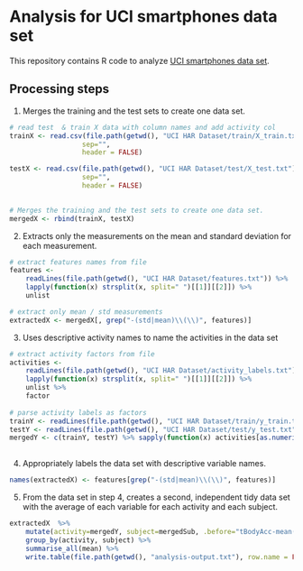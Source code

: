 # Analysis for UCI smartphones data set

This repository contains R code to analyze [UCI smartphones data set](http://archive.ics.uci.edu/ml/datasets/Human+Activity+Recognition+Using+Smartphones). 

## Processing steps

1. Merges the training and the test sets to create one data set.
```R
# read test  & train X data with column names and add activity col
trainX <- read.csv(file.path(getwd(), "UCI HAR Dataset/train/X_train.txt"), 
                  sep="", 
                  header = FALSE)  

testX <- read.csv(file.path(getwd(), "UCI HAR Dataset/test/X_test.txt"), 
                  sep="", 
                  header = FALSE)
                

# Merges the training and the test sets to create one data set.
mergedX <- rbind(trainX, testX)
```
2. Extracts only the measurements on the mean and standard deviation for each measurement. 
```R
# extract features names from file
features <- 
    readLines(file.path(getwd(), "UCI HAR Dataset/features.txt")) %>%
    lapply(function(x) strsplit(x, split=" ")[[1]][[2]]) %>%
    unlist

# extract only mean / std measurements
extractedX <- mergedX[, grep("-(std|mean)\\(\\)", features)]
```
3. Uses descriptive activity names to name the activities in the data set
```R
# extract activity factors from file
activities <-  
    readLines(file.path(getwd(), "UCI HAR Dataset/activity_labels.txt")) %>%
    lapply(function(x) strsplit(x, split=" ")[[1]][[2]]) %>%
    unlist %>%
    factor
    
# parse activity labels as factors
trainY <- readLines(file.path(getwd(), "UCI HAR Dataset/train/y_train.txt")) 
testY <- readLines(file.path(getwd(), "UCI HAR Dataset/test/y_test.txt")) 
mergedY <- c(trainY, testY) %>% sapply(function(x) activities[as.numeric(x)])
    
```
4. Appropriately labels the data set with descriptive variable names. 
```R
names(extractedX) <- features[grep("-(std|mean)\\(\\)", features)]
```
5. From the data set in step 4, creates a second, independent tidy data set with the average of each variable for each activity and each subject.
```R
extractedX  %>% 
    mutate(activity=mergedY, subject=mergedSub, .before="tBodyAcc-mean()-X") %>%
    group_by(activity, subject) %>%
    summarise_all(mean) %>%
    write.table(file.path(getwd(), "analysis-output.txt"), row.name = FALSE)
```
